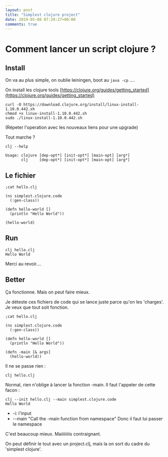 ```yaml
---
layout: post
title: "Simplest clojure project"
date: 2019-05-08 07:29:27+00:00
comments: true
---
```


# Comment lancer un script clojure ?

## Install

On va au plus simple, on oublie leiningen, boot au `java -cp` ....

On install les clojure tools [https://clojure.org/guides/getting_started](https://clojure.org/guides/getting_started)

```
curl -O https://download.clojure.org/install/linux-install-1.10.0.442.sh
chmod +x linux-install-1.10.0.442.sh
sudo ./linux-install-1.10.0.442.sh
```

(Répeter l'operation avec les nouveaux liens pour une upgrade)

Tout marche ?
```
clj --help

Usage: clojure [dep-opt*] [init-opt*] [main-opt] [arg*]
       clj     [dep-opt*] [init-opt*] [main-opt] [arg*]
```

## Le fichier

```
;cat hello.clj

(ns simplest.clojure.code
  (:gen-class))

(defn hello-world []
  (println "Hello World"))

(hello-world)
```

## Run

```
clj hello.clj
Hello World
```

Merci au revoir....

## Better

Ça fonctionne. Mais on peut faire mieux.

Je déteste ces fichiers de code qui se lance juste parce qu'on les 'charges'.
Je veux que tout soit fonction.

```
;cat hello.clj

(ns simplest.clojure.code
  (:gen-class))

(defn hello-world []
  (println "Hello World"))

(defn -main [& args]
  (hello-world))
```

Il ne se passe rien :
```
clj hello.clj
```

Normal, rien n'oblige à lancer la fonction -main. 
Il faut l'appeler de cette facon :

```
clj --init hello.clj --main simplest.clojure.code
Hello World
```

+ -i: l'input
+ --main "Call the -main function from namespace" Donc il faut lui passer le namespace

C'est beaucoup mieux. Maiiiiiiiis contraignant.

On peut définir le tout avec un project.clj, mais la on sort du cadre du 'simplest clojure'.
